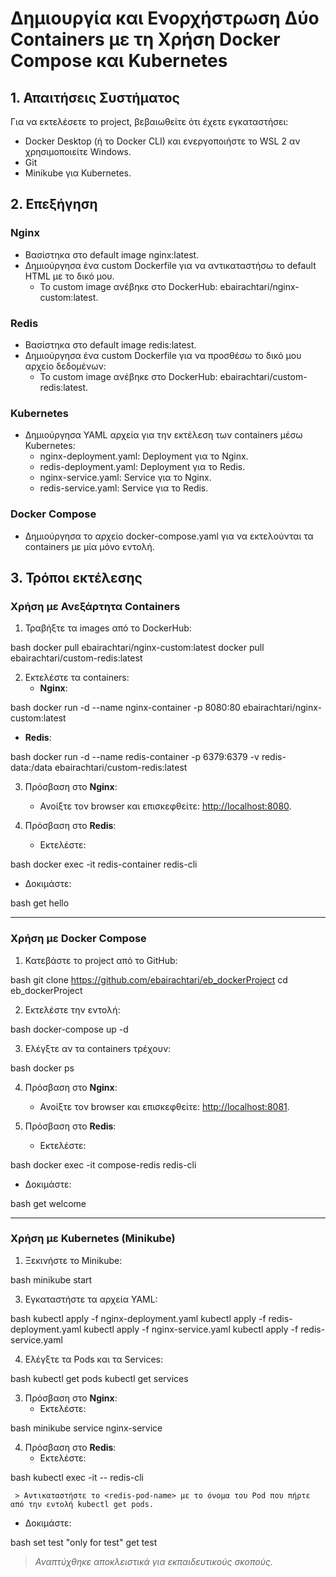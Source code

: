 # Δημιουργία και Ενορχήστρωση Δύο Containers με τη Χρήση Docker Compose και Kubernetes

## 1. Απαιτήσεις Συστήματος
Για να εκτελέσετε το project, βεβαιωθείτε ότι έχετε εγκαταστήσει:
- Docker Desktop (ή το Docker CLI) και ενεργοποιήστε το WSL 2 αν χρησιμοποιείτε Windows. 
- Git
- Minikube για Kubernetes.

## 2. Επεξήγηση
### **Nginx**
- Βασίστηκα στο default image nginx:latest.
- Δημιούργησα ένα custom Dockerfile για να αντικαταστήσω το default HTML με το δικό μου.
  - Το custom image ανέβηκε στο DockerHub: ebairachtari/nginx-custom:latest.

### **Redis**
- Βασίστηκα στο default image redis:latest.
- Δημιούργησα ένα custom Dockerfile για να προσθέσω το δικό μου αρχείο δεδομένων:
  - Το custom image ανέβηκε στο DockerHub: ebairachtari/custom-redis:latest.

### **Kubernetes**
- Δημιούργησα YAML αρχεία για την εκτέλεση των containers μέσω Kubernetes:
  - nginx-deployment.yaml: Deployment για το Nginx.
  - redis-deployment.yaml: Deployment για το Redis.
  - nginx-service.yaml: Service για το Nginx.
  - redis-service.yaml: Service για το Redis.

### **Docker Compose**
- Δημιούργησα το αρχείο docker-compose.yaml για να εκτελούνται τα containers με μία μόνο εντολή.

## 3. Τρόποι εκτέλεσης

### **Χρήση με Ανεξάρτητα Containers**
1. Τραβήξτε τα images από το DockerHub:
   
bash
   docker pull ebairachtari/nginx-custom:latest
   docker pull ebairachtari/custom-redis:latest


2. Εκτελέστε τα containers:
   - **Nginx**:
     
bash
     docker run -d --name nginx-container -p 8080:80 ebairachtari/nginx-custom:latest

   - **Redis**:
     
bash
     docker run -d --name redis-container -p 6379:6379 -v redis-data:/data ebairachtari/custom-redis:latest


3. Πρόσβαση στο **Nginx**:
   - Ανοίξτε τον browser και επισκεφθείτε: [http://localhost:8080](http://localhost:8080).

4. Πρόσβαση στο **Redis**:
   - Εκτελέστε:
     
bash
     docker exec -it redis-container redis-cli

   - Δοκιμάστε:
     
bash
     get hello


  ---

### **Χρήση με Docker Compose**
1. Κατεβάστε το project από το GitHub:
   
bash
   git clone https://github.com/ebairachtari/eb_dockerProject
   cd eb_dockerProject


2. Εκτελέστε την εντολή:
   
bash
   docker-compose up -d


3. Ελέγξτε αν τα containers τρέχουν:
   
bash
   docker ps


4. Πρόσβαση στο **Nginx**:
   - Ανοίξτε τον browser και επισκεφθείτε: [http://localhost:8081](http://localhost:8081).

5. Πρόσβαση στο **Redis**:
   - Εκτελέστε:
     
bash
     docker exec -it compose-redis redis-cli

   - Δοκιμάστε:
     
bash
     get welcome

     
  ---

### **Χρήση με Kubernetes (Minikube)**
1. Ξεκινήστε το Minikube:
   
bash
   minikube start


3. Εγκαταστήστε τα αρχεία YAML:
   
bash
   kubectl apply -f nginx-deployment.yaml
   kubectl apply -f redis-deployment.yaml
   kubectl apply -f nginx-service.yaml
   kubectl apply -f redis-service.yaml


4. Ελέγξτε τα Pods και τα Services:
   
bash
   kubectl get pods
   kubectl get services


3. Πρόσβαση στο **Nginx**:
   - Εκτελέστε:
     
bash
     minikube service nginx-service


4. Πρόσβαση στο **Redis**:
   - Εκτελέστε:
     
bash
     kubectl exec -it <redis-pod-name> -- redis-cli

     > Αντικαταστήστε το <redis-pod-name> με το όνομα του Pod που πήρτε από την εντολή kubectl get pods.
   - Δοκιμάστε:
     
bash
     set test "only for test"
     get test




>*Αναπτύχθηκε αποκλειστικά για εκπαιδευτικούς σκοπούς.*
